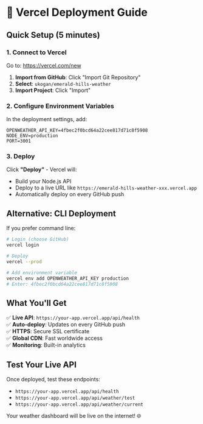 # 🚀 Vercel Deployment Guide

## Quick Setup (5 minutes)

### 1. Connect to Vercel
Go to: https://vercel.com/new

1. **Import from GitHub**: Click "Import Git Repository"
2. **Select**: `ukogan/emerald-hills-weather`
3. **Import Project**: Click "Import"

### 2. Configure Environment Variables
In the deployment settings, add:

```
OPENWEATHER_API_KEY=4fbec2f0bcd64a22cee817d71c8f5908
NODE_ENV=production
PORT=3001
```

### 3. Deploy
Click **"Deploy"** - Vercel will:
- Build your Node.js API
- Deploy to a live URL like `https://emerald-hills-weather-xxx.vercel.app`
- Automatically deploy on every GitHub push

## Alternative: CLI Deployment

If you prefer command line:

```bash
# Login (choose GitHub)
vercel login

# Deploy
vercel --prod

# Add environment variable
vercel env add OPENWEATHER_API_KEY production
# Enter: 4fbec2f0bcd64a22cee817d71c8f5908
```

## What You'll Get

✅ **Live API**: `https://your-app.vercel.app/api/health`  
✅ **Auto-deploy**: Updates on every GitHub push  
✅ **HTTPS**: Secure SSL certificate  
✅ **Global CDN**: Fast worldwide access  
✅ **Monitoring**: Built-in analytics  

## Test Your Live API

Once deployed, test these endpoints:
- `https://your-app.vercel.app/api/health`
- `https://your-app.vercel.app/api/weather/test`
- `https://your-app.vercel.app/api/weather/current`

Your weather dashboard will be live on the internet! 🌐